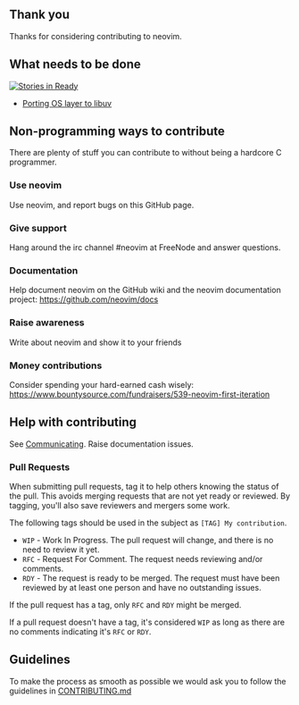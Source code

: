 ## Thank you

Thanks for considering contributing to neovim.

## What needs to be done

[![Stories in Ready](https://badge.waffle.io/neovim/neovim.png?label=ready)](https://waffle.io/neovim/neovim)

- [Porting OS layer to libuv](Porting-OS-layer-to-libuv)

## Non-programming ways to contribute

There are plenty of stuff you can contribute to without being a hardcore C programmer.

### Use neovim
Use neovim, and report bugs on this GitHub page.

### Give support
Hang around the irc channel #neovim at FreeNode and answer questions.

### Documentation
Help document neovim on the GitHub wiki and the neovim documentation project: https://github.com/neovim/docs

### Raise awareness
Write about neovim and show it to your friends

### Money contributions
Consider spending your hard-earned cash wisely: https://www.bountysource.com/fundraisers/539-neovim-first-iteration

## Help with contributing

See [Communicating](Communicating). Raise documentation issues.

### Pull Requests

When submitting pull requests, tag it to help others knowing the status of the pull.
This avoids merging requests that are not yet ready or reviewed.
By tagging, you'll also save reviewers and mergers some work.

The following tags should be used in the subject as `[TAG] My contribution`.

* `WIP` - Work In Progress. The pull request will change, and there is no need to review it yet.
* `RFC` - Request For Comment. The request needs reviewing and/or comments.
* `RDY` - The request is ready to be merged. The request must have been reviewed by at least one person and have no outstanding issues.


If the pull request has a tag, only `RFC` and `RDY` might be merged.

If a pull request doesn't have a tag, it's considered `WIP` as long as there are no comments indicating it's `RFC` or `RDY`.

## Guidelines

To make the process as smooth as possible we would ask you to follow the guidelines in 
 [CONTRIBUTING.md](https://github.com/neovim/neovim/blob/master/CONTRIBUTING.md)
